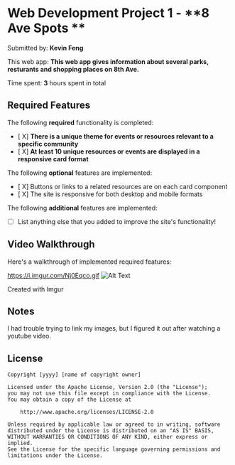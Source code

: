 # Web Development Project 1 - **8 Ave Spots **

Submitted by: **Kevin Feng**

This web app: **This web app gives information about several parks, resturants and shopping places on 8th Ave.**

Time spent: **3** hours spent in total

## Required Features

The following **required** functionality is completed:

- [ X] **There is a unique theme for events or resources relevant to a specific community**
- [ X] **At least 10 unique resources or events are displayed in a responsive card format**

The following **optional** features are implemented:

- [ X] Buttons or links to a related resources are on each card component
- [ X] The site is responsive for both desktop and mobile formats

The following **additional** features are implemented:

* [ ] List anything else that you added to improve the site's functionality!

## Video Walkthrough

Here's a walkthrough of implemented required features:

https://i.imgur.com/Nj0Eqco.gif 
![Alt Text]([https://imgur.com/vxHlVgu]) 


Created with Imgur

## Notes

I had trouble trying to link my images, but I figured it out after watching a youtube video.

## License

    Copyright [yyyy] [name of copyright owner]

    Licensed under the Apache License, Version 2.0 (the "License");
    you may not use this file except in compliance with the License.
    You may obtain a copy of the License at

        http://www.apache.org/licenses/LICENSE-2.0

    Unless required by applicable law or agreed to in writing, software
    distributed under the License is distributed on an "AS IS" BASIS,
    WITHOUT WARRANTIES OR CONDITIONS OF ANY KIND, either express or implied.
    See the License for the specific language governing permissions and
    limitations under the License.
